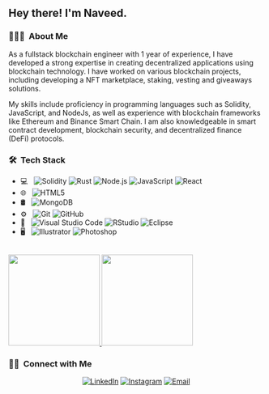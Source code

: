 
<h2> Hey there! I'm Naveed.</h2>

<h3> 👨🏻‍💻 &nbsp;About Me </h3>

As a fullstack blockchain engineer with 1 year of experience, I have developed a strong expertise in creating decentralized applications using blockchain technology. I have worked on various blockchain projects, including developing a NFT marketplace, staking, vesting and giveaways solutions.

My skills include proficiency in programming languages such as Solidity, JavaScript, and NodeJs, as well as experience with blockchain frameworks like Ethereum and Binance Smart Chain. I am also knowledgeable in smart contract development, blockchain security, and decentralized finance (DeFi) protocols.
<h3> 🛠 &nbsp;Tech Stack</h3>

- 💻 &nbsp;
  ![Solidity](https://img.shields.io/badge/-Solidity-333333?style=flat&logo=solidity)
  ![Rust](https://img.shields.io/badge/-Rust-333333?style=flat&logo=rust)
  ![Node.js](https://img.shields.io/badge/-Node.js-333333?style=flat&logo=node.js)
  ![JavaScript](https://img.shields.io/badge/-JavaScript-333333?style=flat&logo=javascript&logoColor=007396)
  ![React](https://img.shields.io/badge/-ReactJs-333333?style=flat&logo=react&logoColor=276DC3)
- 🌐 &nbsp;
  ![HTML5](https://img.shields.io/badge/-HTML5-333333?style=flat&logo=HTML5)
- 🛢 &nbsp;
  ![MongoDB](https://img.shields.io/badge/-MongoDB-333333?style=flat&logo=mongodb)
- ⚙️ &nbsp;
  ![Git](https://img.shields.io/badge/-Git-333333?style=flat&logo=git)
  ![GitHub](https://img.shields.io/badge/-GitHub-333333?style=flat&logo=github)
- 🔧 &nbsp;
  ![Visual Studio Code](https://img.shields.io/badge/-Visual%20Studio%20Code-333333?style=flat&logo=visual-studio-code&logoColor=007ACC)
  ![RStudio](https://img.shields.io/badge/-RStudio-333333?style=flat&logo=rstudio)
  ![Eclipse](https://img.shields.io/badge/-Eclipse-333333?style=flat&logo=eclipse-ide&logoColor=2C2255)
- 🖥 &nbsp;
  ![Illustrator](https://img.shields.io/badge/-Illustrator-333333?style=flat&logo=adobe-illustrator)
  ![Photoshop](https://img.shields.io/badge/-Photoshop-333333?style=flat&logo=adobe-photoshop)

<br/>

<a href="https://github.com/AVS1508">
  <img height="180em" src="https://github-readme-stats.vercel.app/api?username=naveedalichandio&theme=buefy&show_icons=true" />
  <img height="180em" src="https://github-readme-stats.vercel.app/api/top-langs/?username=naveedalichandio&theme=buefy&layout=compact" />
</a>

<br/>

<h3> 🤝🏻 &nbsp;Connect with Me </h3>

<p align="center">
<a href="https://https://www.linkedin.com/in/naveed-ali-chandio/"><img alt="LinkedIn" src="https://img.shields.io/badge/LinkedIn-Naveed%20Ali-blue?style=flat-square&logo=linkedin"></a>
<a href="https://https://instagram.com/naveedsahilchandio?igshid=ZDdkNTZiNTM="><img alt="Instagram" src="https://img.shields.io/badge/Instagram-naveedsahilchandio-blue?style=flat-square&logo=instagram"></a>
<a href="mailto:naveedalichandio@gmail.com"><img alt="Email" src="https://img.shields.io/badge/Email-naveedalichandio@gmail.com-blue?style=flat-square&logo=gmail"></a>
</p>
